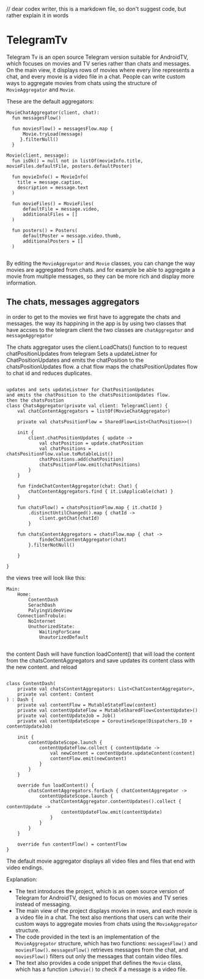 
// dear codex writer, this is a markdown file, so don't suggest code, but rather explain it in words
# TelegramTv

Telegram Tv is an open source Telegram version suitable for AndroidTV, which focuses on movies and TV series rather than chats and messages. 
On the main view, it displays rows of movies where every line represents a chat, and every movie is a video file in a chat. 
People can write custom ways to aggregate movies from chats using the structure of `MovieAggregator` and `Movie`.

These are the default aggregators:

```
MovieChatAggregator(client, chat): 
  fun messagesFlow() 
  
  fun moviesFlow() = messagesFlow.map {
      Movie.tryLoad(message)
     }.filterNull()
  }
```

```
Movie(client, message):
  fun isOk() = null not in listOf(movieInfo.title, movieFiles.defaultFile, posters.defaultPoster)
  
  fun movieInfo() = MovieInfo(
    title = message.caption,
    description = message.text
  )
  
  fun movieFiles() = MovieFiles(
      defaultFile = message.video,
      additionalFiles = []
  )
  
  fun posters() = Posters(
      defaultPoster = message.video.thumb,
      additionalPosters = []
  )
  
```

By editing the `MovieAggregator` and `Movie` classes, you can change the way movies are aggregated from chats.
and for example be able to aggregate a movie from multiple messages, so they can be more rich and display more information.


## The chats, messages aggregators
in order to get to the movies we first have to aggregate the chats and messages.
the way its happining in the app is by using two classes that have accses to the telegram client
the two classes are `chatAggregator` and `messageAggregator`

The chats aggregator uses the client.LoadChats() function to to request chatPositionUpdates from telegram 
Sets a updateListner for ChatPositionUpdates and emits the chatPosition to the chatsPositionUpdates flow.
a chat flow maps the chatsPositionUpdates flow to chat id and reduces duplicates.

```

updates and sets updateListner for ChatPositionUpdates 
and emits the chatPosition to the chatsPositionUpdates flow.
then the chatsPostion
class ChatsAggregator(private val client: TelegramClient) {
    val chatContentAggregators = listOf(MovieChatAggregator)
    
    private val chatsPositionFlow = SharedFlow<List<ChatPosition>>()

    init {
        client.chatPositionUpdates { update ->
            val chatPosition = update.chatPosition
            val chatPositions = chatsPositionFlow.value.toMutableList()
            chatPositions.add(chatPosition)
            chatsPositionFlow.emit(chatPositions)
        }
    }
    
    fun findeChatContentAggregator(chat: Chat) {
        chatContentAggregators.find { it.isApplicable(chat) }
    }

    fun chatsFlow() = chatsPositionFlow.map { it.chatId }
        .distinctUntilChanged().map { chatId ->
            client.getChat(chatId)
        }
        
    fun chatsContentAggregators = chatsFlow.map { chat ->
            findeChatContentAggregator(chat)
        }.filterNotNull()
        
    }
    
}
```
the views tree will look like this:
```
Main:
    Home:
        ContentDash
        SerachDash
        PalyingVideoView
    ConnectionTrobule:
        NoInternet
        UnuthorizedState:
            WaitingForScane
            UnautorizedDefault
            
```

the content Dash will have function loadContent() that will load the content from the chatsContentAggregators
and save updates its content class with the new content.
and reload
```

class ContentDash(
    private val chatsContentAggregators: List<ChatContentAggregator>,
    private val content: Content
) : Dash {
    private val contentFlow = MutableStateFlow(content)
    private val contentUpdateFlow = MutableSharedFlow<ContentUpdate>()
    private val contentUpdateJob = Job()
    private val contentUpdateScope = CoroutineScope(Dispatchers.IO + contentUpdateJob)

    init {
        contentUpdateScope.launch {
            contentUpdateFlow.collect { contentUpdate ->
                val newContent = contentUpdate.updateContent(content)
                contentFlow.emit(newContent)
            }
        }
    }

    override fun loadContent() {
        chatsContentAggregators.forEach { chatContentAggregator ->
            contentUpdateScope.launch {
                chatContentAggregator.contentUpdates().collect { contentUpdate ->
                    contentUpdateFlow.emit(contentUpdate)
                }
            }
        }
    }

    override fun contentFlow() = contentFlow
}

```
            
        
        
    



The default movie aggregator displays all video files and files that end with video endings.

Explanation:

- The text introduces the project, which is an open source version of Telegram for AndroidTV, designed to focus on movies and TV series instead of messaging.
- The main view of the project displays movies in rows, and each movie is a video file in a chat. The text also mentions that users can write their custom ways to aggregate movies from chats using the `MovieAggregator` structure.
- The code provided in the text is an implementation of the `MovieAggregator` structure, which has two functions: `messagesFlow()` and `moviesFlow()`. `messagesFlow()` retrieves messages from the chat, and `moviesFlow()` filters out only the messages that contain video files.
- The text also provides a code snippet that defines the `Movie` class, which has a function `isMovie()` to check if a message is a video file.
